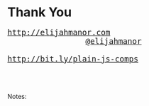 # Thank You
<!-- .slide: data-state="no-vote" -->

<pre style="font-size: 1.25em; box-shadow: none;">
<a href="http://elijahmanor.com]">http://elijahmanor.com</a>
<a href="http://twitter.com/elijahmanor" style="margin-left: 11rem;">@elijahmanor</a><br/>
<a href="http://bit.ly/plain-js-comps"">http://bit.ly/plain-js-comps</a>
</pre>

<h3 data-store="conclusion-social" contenteditable></h3>

Notes:
